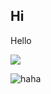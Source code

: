
## Hi
Hello

![](https://komarev.com/ghpvc/?username=emispheal)

![haha](https://media1.tenor.com/m/-dfV-AmxMxIAAAAd/takopi-takopi%27s-original-sin.gif)


